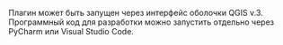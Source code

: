 Плагин может быть запущен через интерфейс оболочки QGIS v.3.
Программный код для разработки можно запустить отдельно через PyCharm или Visual Studio Code.